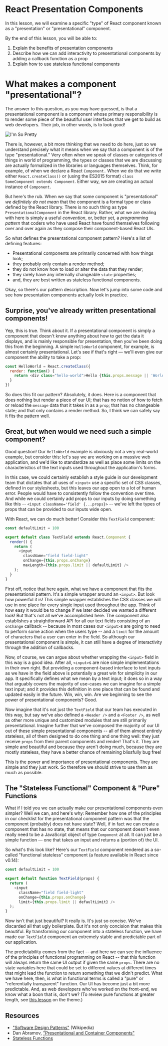 # React Presentation Components

In this lesson, we will examine a specific "type" of React component known as a
"presentation" or "presentational" component.

By the end of this lesson, you will be able to:

1. Explain the benefits of presentation components
2. Describe how we can add interactivity to presentational components
   by adding a callback function as a prop
3. Explain how to use stateless functional components

# What makes a component "presentational"?

The answer to this question, as you may have guessed, is that a presentational
component is a component whose primary responsibility is to render some piece
of the beautiful user interfaces that we get to build as web developers. Their
job, in other words, is to look good!

![I'm So Pretty](https://media.giphy.com/media/oLz0TmduZsUjm/giphy.gif)

There is, however, a bit more thinking that we need to do here, just so we
understand precisely what it means when we say that a component is of the type
"presentational." Very often
when we speak of classes or categories of things in world of programming, the types or
classes that we are discussing are actually formalized in the libraries or
languages themselves. Think, for example, of when we declare a React `Component.`
When we do that we write either `React.createClass()` or (using the ES2015 format)
`class SomeComponent extends Component`. Either way, we are creating an actual
instance of `Component`.

But here's the rub. When we say that some component is "presentational" *we
definitely do not mean* that the component is a formal type or class defined
by the React library. There is no such thing as type `PresentationalComponent`
in the React library. Rather, what we are dealing with here is simply a useful
*convention*, or, better yet, a *programming pattern* that coders who have used
React have found themselves following over and over again as they compose
their component-based React UIs.

So what defines the presentational component pattern? Here's a list
of defining features:
* Presentational components are primarily concerned with how things look;
* they probably only contain a render method;
* they do not know how to load or alter the data that they render;
* they rarely have any internally changeable `state` properties;
* and, they are best written as stateless functional components.

Okay, so there's our pattern description. Now let's jump into some code and see
how presentation components actually look in practice.

## Surprise, you've already written presentational components!

Yep, this is true. Think about it. If a presentational component is simply
a component that doesn't know anything about how to get the data it displays,
and is mainly responsible for presentation, then you've been doing this from
the beginning. A simple `HelloWorld` component, for example, is almost
certainly presentational. Let's see if that's right &mdash; we'll even give our
component the ability to take a prop:

```javascript
const HelloWorld = React.createClass({
  render: function() {
    return <div class="hello-world">Hello {this.props.message || 'World' }</div>;
  }
})
```

So does this fit our pattern? Absolutely, it does. Here is a component
that does nothing but render a piece of our UI; that has no notion of how
to fetch or reload the `message` data that it takes in as a `prop`; that has
no changeable state; and that only contains a render method. So, I think we can 
safely say it fits the pattern well.

## Great, but when would we need such a simple component?

Good question! Our `HelloWorld` example is obviously not a very real-world example,
but consider this: let's say we are working on a massive web application, and we'd
 like to standardize as well as place some limits on the characteristics of the 
text inputs used throughout the application's forms.

In this case, we could certainly establish a style guide in our development team
that dictates that all uses of `<input>` use a specific set of CSS classes, defined
in our stylesheets, but this leaves our app open to a lot of human error. People
would have to consistently follow the convention over time. And while we could
certainly add props to our inputs by doing something like this --
`<input className='field' {...props}>` -- we've left the types of props that can
be provided to our inputs wide open.

With React, we can do much better! Consider this `TextField` component:

```javascript
const defaultLimit = 100

export default class TextField extends React.Component {
  render() {
    return (
      <input
        className="field field-light"
        onChange={this.props.onChange}
        maxLength={this.props.limit || defaultLimit} />
    );
  }
}
```

First off, notice that here again, what we have a component that
fits the presentational pattern. It's a simple wrapper around an `<input>`. But
look how powerful it is! This simple wrapper establishes the CSS classes we will
use in one place for every single input used throughout the app. Think of how
easy it would be to change if we later decided we wanted a different look! But
that's not all we've accomplished here. The component also establishes a
straightforward API for all our text fields consisting of an `onChange` callback
-- because in most cases our `<input>`s are going to need to perform some action
when the users type -- and a `limit` for the amount of characters that a user
can enter in the field. So although our presentational component is simple, it
can still have a degree of interactivity through the addition of callbacks.

Now, of course, we can argue about whether wrapping the `<input>` field in this
way is a good idea. After all, `<input>`s are nice simple implementations in their
own right. But providing a component-based interface to text inputs as we have in
the field above is potentially a great win for simplicity in our app. It specifically
defines what we mean by a text input; it does so in a way that arguably covers
the majority of use-cases we can imagine for a simple text input; and it provides
this definition in one place that can be found and updated easily in the future.
Win, win, win. Are we beginning to see the power of presentational components?
Good.

Now imagine that it's not just the `TextField` that our team has executed
in this way, but say we've also defined a `<Header />` and a `<Footer />`, as
well as other more unique and customized modules that are still
primarily presentational. Imagine further that we've composed the majority of our
UI out of these simple presentational components -- all of them almost entirely
stateless, all of them designed to do one thing and one thing well: they just
receive `props` from their parent components and render! That's it. They are
simple and beautiful and because they aren't doing much, because they are mostly
stateless, they have a better chance of remaining blissfully bug free!

This is the power and importance of presentational components. They are simple
and they just work. So therefore we should strive to use them as much as possible.

## The "Stateless Functional" Component & "Pure" Functions

What if I told you we can actually make our presentational components even
simpler? Well we can, and here's why: Remember how one of the principles in
our checklist for the presentational component pattern was that the component
(probably) does not have state? Well, if in fact we can create a component
that has no state, that means that our component doesn't even really need to be
a JavaScript object of type `Component` at all. It can just be a simple function
&mdash; one that takes an input and returns a (portion of) the UI.

So what's this look like? Here's our `TextField` component rendered as a so-called
"functional stateless" component (a feature available in React since v0.14):

```javascript
const defaultLimit = 100

export default function TextField(props) {
  return (
    <input
      className="field field-light"
      onChange={this.props.onChange}
      limit={this.props.limit || defaultLimit} />
  );
}
```
Now isn't that just beautiful? It really is. It's just so concise. We've discarded
all that ugly boilerplate. But it's not only concision that makes this beautiful. 
By transforming our component into a stateless function, we have made our
`TextField` component an extremely stable and predictable part of our application.

The predictability comes from the fact -- and here we can see the influence of
the principles of functional programming on React -- that this function will
always return the same UI output if given the same `props`. There
are no state variables here that could be set to different values at different
times that might lead the function to return something that we didn't predict.
What we have here, then, is what in functional terms is called a "pure" or
"referentially transparent"  function.  Our UI has become just a bit more predictable.
And, as web developers who've worked on the front-end, we know what a boon that
is, don't we? (To review pure functions at greater length, see
[this lesson](https://github.com/learn-co-curriculum/javascript-pure-functions)
on the theme.)

## Resources
- ["Software Design Patterns"](https://en.wikipedia.org/wiki/Software_design_pattern) (Wikipedia)
- Dan Abramov, ["Presentational and Container Components"](https://medium.com/@dan_abramov/smart-and-dumb-components-7ca2f9a7c7d0#.quaiihhh3)
- [Stateless Functions](https://facebook.github.io/react/docs/reusable-components.html#stateless-functions)
